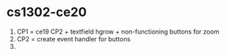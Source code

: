 # cs1302-ce20

1. CP1 = ce19 CP2 + textfield hgrow + non-functioning buttons for zoom
2. CP2 = create event handler for buttons
3. 
